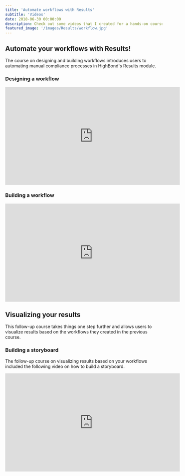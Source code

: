 ```yaml
---
title: 'Automate workflows with Results'
subtitle: 'Videos'
date: 2018-06-30 00:00:00
description: Check out some videos that I created for a hands-on course on designing and building workflows and visualizing results. 
featured_image: '/images/Results/workflow.jpg'
---
```


## Automate your workflows with Results!

The course on designing and building workflows introduces users to automating manual compliance processes in HighBond's Results module.

### Designing a workflow
<iframe width="560" height="315" src="https://youtu.be/1AksJ0kVlL8" frameborder="0" allow="accelerometer; autoplay; clipboard-write; encrypted-media; gyroscope; picture-in-picture" allowfullscreen></iframe>

### Building a workflow
<iframe width="560" height="315" src="https://youtu.be/-0zyHgrE3jQ" frameborder="0" allow="accelerometer; autoplay; clipboard-write; encrypted-media; gyroscope; picture-in-picture" allowfullscreen></iframe>

## Visualizing your results

This follow-up course takes things one step further and allows users to visualize results based on the workflows they created in the previous course. 

### Building a storyboard
The follow-up course on visualizing results based on your workflows included the following video on how to build a storyboard.

<iframe width="560" height="315" src="https://youtu.be/MFiVON1A_Qw" frameborder="0" allow="accelerometer; autoplay; clipboard-write; encrypted-media; gyroscope; picture-in-picture" allowfullscreen></iframe>